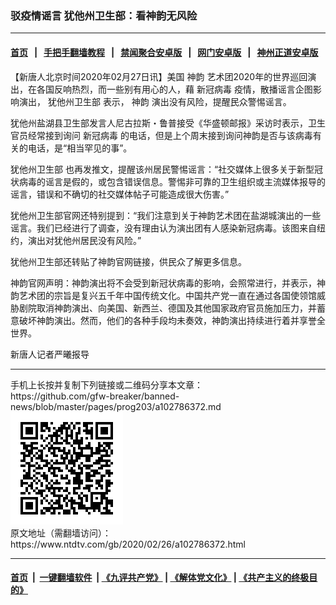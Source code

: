 ### 驳疫情谣言 犹他州卫生部：看神韵无风险
------------------------

#### [首页](https://github.com/gfw-breaker/banned-news/blob/master/README.md) &nbsp;&nbsp;|&nbsp;&nbsp; [手把手翻墙教程](https://github.com/gfw-breaker/guides/wiki) &nbsp;&nbsp;|&nbsp;&nbsp; [禁闻聚合安卓版](https://github.com/gfw-breaker/bn-android) &nbsp;&nbsp;|&nbsp;&nbsp; [网门安卓版](https://github.com/oGate2/oGate) &nbsp;&nbsp;|&nbsp;&nbsp; [神州正道安卓版](https://github.com/SzzdOgate/update) 



<div><div class="post_content" itemprop="articleBody">
 <p>
  【新唐人北京时间2020年02月27日讯】美国
  <ok href="https://www.ntdtv.com/gb/神韵.htm">
   神韵
  </ok>
  艺术团2020年的世界巡回演出，在各国反响热烈，而一些别有用心的人，藉
  <ok href="https://www.ntdtv.com/gb/新冠病毒.htm">
   新冠病毒
  </ok>
  疫情，散播谣言企图影响演出，
  <ok href="https://www.ntdtv.com/gb/犹他州卫生部.htm">
   犹他州卫生部
  </ok>
  表示，
  <ok href="https://www.ntdtv.com/gb/神韵.htm">
   神韵
  </ok>
  演出没有风险，提醒民众警惕谣言。
 </p>
 <p>
  犹他州盐湖县卫生部发言人尼古拉斯・鲁普接受《华盛顿邮报》采访时表示，卫生官员经常接到询问
  <ok href="https://www.ntdtv.com/gb/新冠病毒.htm">
   新冠病毒
  </ok>
  的电话，但是上个周末接到询问神韵是否与该病毒有关的电话，是“相当罕见的事”。
 </p>
 <p>
  <ok href="https://www.ntdtv.com/gb/犹他州卫生部.htm">
   犹他州卫生部
  </ok>
  也再发推文，提醒该州居民警惕谣言：“社交媒体上很多关于新型冠状病毒的谣言是假的，或包含错误信息。警惕非可靠的卫生组织或主流媒体报导的谣言，错误和不确切的社交媒体帖子可能造成很大伤害。”
 </p>
 <p>
  犹他州卫生部官网还特别提到：“我们注意到关于神韵艺术团在盐湖城演出的一些谣言。我们已经进行了调查，没有理由认为演出团有人感染新冠病毒。该图来自纽约，演出对犹他州居民没有风险。”
 </p>
 <p>
  犹他州卫生部还转贴了神韵官网链接，供民众了解更多信息。
 </p>
 <p>
  神韵官网声明：神韵演出将不会受到新冠状病毒的影响，会照常进行，并表示，神韵艺术团的宗旨是复兴五千年中国传统文化。中国共产党一直在通过各国使领馆威胁剧院取消神韵演出、向美国、新西兰、德国及其他国家政府官员施加压力，并蓄意破坏神韵演出。然而，他们的各种手段均未奏效，神韵演出持续进行着并享誉全世界。
 </p>
 <p>
  新唐人记者严曦报导
 </p>
 <div class="single_ad">
 </div>
</div>
</div>
<hr/>
手机上长按并复制下列链接或二维码分享本文章：<br/>
https://github.com/gfw-breaker/banned-news/blob/master/pages/prog203/a102786372.md <br/>
<a href='https://github.com/gfw-breaker/banned-news/blob/master/pages/prog203/a102786372.md'><img src='https://github.com/gfw-breaker/banned-news/blob/master/pages/prog203/a102786372.md.png'/></a> <br/>
原文地址（需翻墙访问）：https://www.ntdtv.com/gb/2020/02/26/a102786372.html


------------------------
#### [首页](https://github.com/gfw-breaker/banned-news/blob/master/README.md) &nbsp;|&nbsp; [一键翻墙软件](https://github.com/gfw-breaker/nogfw/blob/master/README.md) &nbsp;| [《九评共产党》](https://github.com/gfw-breaker/9ping.md/blob/master/README.md#九评之一评共产党是什么) | [《解体党文化》](https://github.com/gfw-breaker/jtdwh.md/blob/master/README.md) | [《共产主义的终极目的》](https://github.com/gfw-breaker/gczydzjmd.md/blob/master/README.md)


<img src='http://gfw-breaker.win/banned-news/pages/prog203/a102786372.md' width='0px' height='0px'/>
